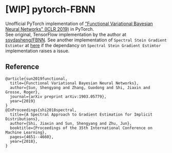 # [WIP] pytorch-FBNN
Unofficial PyTorch implementation of ["Functional Variational Bayesian Neural Networks" (ICLR 2019)](https://arxiv.org/abs/1903.05779) in PyTorch.<br>
See original, TensorFlow implementation by the author at [ssydasheng/FBNN](https://github.com/ssydasheng/FBNN).
See another implementation of `Spectral Stein Gradient Estimtor` at [here](https://github.com/AntixK/Spectral-Stein-Gradient) if the dependancy on `Spectral Stein Gradient Estimtor` implementation raises a issue.

## Reference
```
@article{sun2019functional,
  title={Functional Variational Bayesian Neural Networks},
  author={Sun, Shengyang and Zhang, Guodong and Shi, Jiaxin and Grosse, Roger},
  journal={arXiv preprint arXiv:1903.05779},
  year={2019}
}
@InProceedings{shi2018spectral,
  title={A Spectral Approach to Gradient Estimation for Implicit Distributions},
  author={Shi, Jiaxin and Sun, Shengyang and Zhu, Jun},
  booktitle={Proceedings of the 35th International Conference on Machine Learning},
  pages={4651--4660},
  year={2018},
}
```
